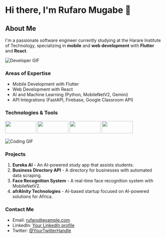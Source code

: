 # Hi there, I'm Rufaro Mugabe 👋

## About Me
I'm a passionate software engineer currently studying at the Harare Institute of Technology, specializing in **mobile** and **web development** with **Flutter** and **React**.

![Developer GIF](https://media.giphy.com/media/qgQUggAC3Pfv687qPC/giphy.gif)

### Areas of Expertise
- Mobile Development with Flutter
- Web Development with React
- AI and Machine Learning (Python, MobileNetV2, Gemini)
- API Integrations (FastAPI, Firebase, Google Classroom API)

### Technologies & Tools

<img src="https://img.shields.io/badge/-Python-black?style=flat-square&logo=python" width="100" height="40"/>
<img src="https://img.shields.io/badge/-Dart-blue?style=flat-square&logo=dart" width="100" height="40"/>
<img src="https://img.shields.io/badge/-Flutter-blue?style=flat-square&logo=flutter" width="100" height="40"/>
<img src="https://img.shields.io/badge/-React-black?style=flat-square&logo=react" width="100" height="40"/>

![Coding GIF](https://media.giphy.com/media/13HgwGsXF0aiGY/giphy.gif)

### Projects
1. **Eureka AI** - An AI-powered study app that assists students.
2. **Business Directory API** - A directory for businesses with automated data scraping.
3. **Face Recognition System** - A real-time face recognition system with MobileNetV2.
4. **afrAInity Technologies** - AI-based startup focused on AI-powered solutions for Africa.

### Contact Me
- Email: rufaro@example.com
- LinkedIn: [Your LinkedIn profile](https://www.linkedin.com)
- Twitter: [@YourTwitterHandle](https://twitter.com)
